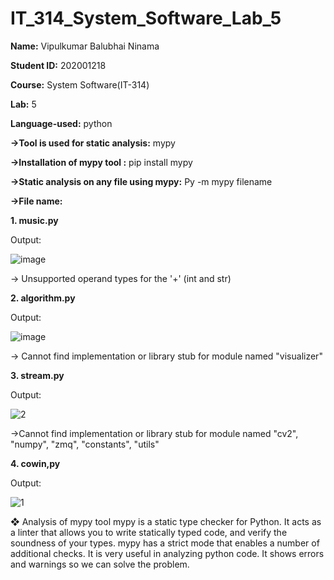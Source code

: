# IT_314_System_Software_Lab_5  

**Name:** Vipulkumar Balubhai Ninama  

**Student ID:** 202001218  

**Course:** System Software(IT-314)  

**Lab:** 5

**Language-used:** python  

**->Tool is used for static analysis:** mypy

**->Installation of mypy tool :** pip install mypy

**->Static analysis on any file using mypy:** Py -m mypy filename

**->File name:**

**1. music.py**

Output: 

![image](https://user-images.githubusercontent.com/107989704/225575667-24ce71e4-5902-4a8e-a3d6-5f6d7f9183e4.png)

-> Unsupported operand types for the '+'  (int and str)

**2. algorithm.py**

Output: 

![image](https://user-images.githubusercontent.com/107989704/225575550-06f7f9b4-c952-4a2a-8893-39769fc4daee.png)

-> Cannot find implementation or library stub for module named "visualizer"

**3. stream.py**

Output: 

![2](https://user-images.githubusercontent.com/107989704/225575436-d8fe48c8-34ca-481d-810d-2a5db3f43ce5.png)

->Cannot find implementation or library stub for module named "cv2", "numpy", "zmq", "constants", "utils"

**4. cowin,py**

Output:

![1](https://user-images.githubusercontent.com/107989704/225574697-75bb7e7c-5184-4ad9-b2ee-966c4324050a.png)

❖ Analysis of mypy tool
mypy is a static type checker for Python. It acts as a linter that allows you to write statically typed code, and verify the soundness of your types.
mypy has a strict mode that enables a number of additional checks.
It is very useful in analyzing python code. It shows errors and warnings so we can solve the problem.


